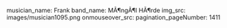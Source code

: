 musician_name: Frank
band_name: MÃ¶ngÃ¶l HÃ¶rde
img_src: images/musician1095.png
onmouseover_src: 
pagination_pageNumber: 1411